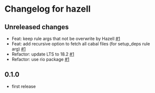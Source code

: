 # Changelog for hazell

## Unreleased changes

- Feat: keep rule args that not be overwrite by Hazell [#1](https://github.com/matsubara0507/hazell/pull/1)
- Feat: add recursive option to fetch all cabal files (for setup_deps rule arg) [#1](https://github.com/matsubara0507/hazell/pull/1)
- Refactor: update LTS to 18.2 [#1](https://github.com/matsubara0507/hazell/pull/1)
- Refactor: use rio package [#1](https://github.com/matsubara0507/hazell/pull/1)

## 0.1.0

- first release

